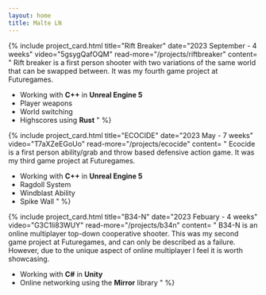 ```yaml
---
layout: home
title: Malte LN
---
```


{% include project_card.html 
	title="Rift Breaker" 
	date="2023 September - 4 weeks" 
	video="5gsygQafOQM" 
	read-more="/projects/riftbreaker"
	content=
"
Rift breaker is a first person shooter with two variations of the same world that can be swapped between. It was my fourth game project at Futuregames.
- Working with **C++** in **Unreal Engine 5**
- Player weapons
- World switching
- Highscores using **Rust**
"
%}

{% include project_card.html 
	title="ECOCIDE" 
	date="2023 May - 7 weeks" 
	video="T7aXZeEGoUo"
	read-more="/projects/ecocide"
	content=
"
Ecocide is a first person ability/grab and throw based defensive action game. It was my third game project at Futuregames.
- Working with **C++** in **Unreal Engine 5**
- Ragdoll System
- Windblast Ability
- Spike Wall
"
%}

{% include project_card.html 
	title="B34-N" 
	date="2023 Febuary - 4 weeks" 
	video="G3C1li83WUY"
	read-more="/projects/b34n"
	content=
"
B34-N is an online multiplayer top-down cooperative shooter. 
This was my second game project at Futuregames, and can only be described as a failure. However, due to the unique aspect of online multiplayer I feel it is worth showcasing.
- Working with **C#** in **Unity**
- Online networking using the **Mirror** library
"
%}
